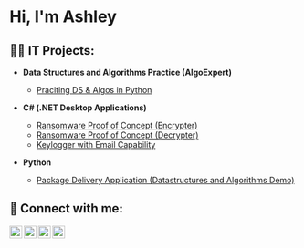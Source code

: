 <h1>Hi, I'm Ashley </h1>

<h2>👨‍💻 IT Projects:</h2>

- <b>Data Structures and Algorithms Practice (AlgoExpert)</b>
  - [Praciting DS & Algos in Python](https://github.com/joshmadakor1/Algorithms-Practice)

- <b>C# (.NET Desktop Applications)</b>
  - [Ransomware Proof of Concept (Encrypter)](https://github.com/Ashleyzich/EncrypterPOC)
  - [Ransomware Proof of Concept (Decrypter)](https://github.com/Ashleyzich/DecrypterPOC)
  - [Keylogger with Email Capability](https://github.com/Ashleyzich/Key-Logger-With-Email)
- <b>Python</b>
  - [Package Delivery Application (Datastructures and Algorithms Demo)](https://github.com/Ashleyzich/Package-Delivery-Pathfinding-Algorithm)

<h2> 🤳 Connect with me:</h2>

[<img align="left" alt="AshleyZichawo | YouTube" width="22px" src="https://cdn.jsdelivr.net/npm/simple-icons@v3/icons/youtube.svg" />][youtube]
[<img align="left" alt="Ashleyzichawo | Twitter" width="22px" src="https://cdn.jsdelivr.net/npm/simple-icons@v3/icons/twitter.svg" />][twitter]
[<img align="left" alt="AshleyZichawo | LinkedIn" width="22px" src="https://cdn.jsdelivr.net/npm/simple-icons@v3/icons/linkedin.svg" />][linkedin]
[<img align="left" alt="ashley.zich | Instagram" width="22px" src="https://cdn.jsdelivr.net/npm/simple-icons@v3/icons/instagram.svg" />][instagram]

[twitter]: https://twitter.com/ashleyzichawo
[youtube]: https://www.youtube.com/c/ashleyzichawo
[instagram]: https://www.instagram.com/ashley.zich/
[linkedin]: https://linkedin.com/in/ashleyzich

<!--
**ashleyzich** is a ✨ _special_ ✨ repository because its `README.md` (this file) appears on your GitHub profile.

Here are some ideas to get you started:

- 🔭 I’m currently working on ...
- 🌱 I’m currently learning ...
- 👯 I’m looking to collaborate on ...
- 🤔 I’m looking for help with ...
- 💬 Ask me about ...
- 📫 How to reach me: ...
- 😄 Pronouns: ...
- ⚡ Fun fact: ...
-->
